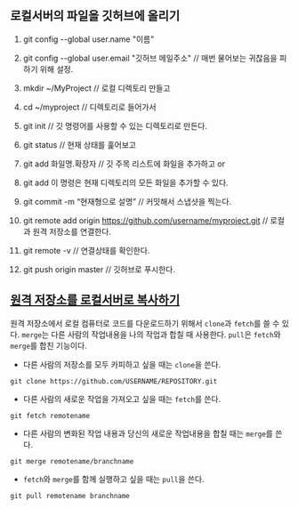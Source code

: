 ## 로컬서버의 파일을 깃허브에 올리기

1. git config --global user.name "이름"
2. git config --global user.email "깃허브 메일주소" // 매번 물어보는 귀찮음을 피하기 위해 설정.

3. mkdir ~/MyProject   // 로컬 디렉토리 만들고
4. cd ~/myproject      // 디렉토리로 들어가서
5. git init            // 깃 명령어를 사용할 수 있는 디렉토리로 만든다.
6. git status          // 현재 상태를 훑어보고
7. git add 화일명.확장자  // 깃 주목 리스트에 화일을 추가하고 or
8. git add 이 명령은 현재 디렉토리의 모든 화일을 추가할 수 있다.
9. git commit -m “현재형으로 설명” // 커밋해서 스냅샷을 찍는다.

10. git remote add origin https://github.com/username/myproject.git // 로컬과 원격 저장소를 연결한다.
11. git remote -v // 연결상태를 확인한다.
12. git push origin master // 깃허브로 푸시한다.

## [원격 저장소를 로컬서버로 복사하기](https://help.github.com/articles/fetching-a-remote/)

원격 저장소에서 로컬 컴퓨터로 코드를 다운로드하기 위해서 `clone`과 `fetch`를 쓸 수 있다. `merge`는 다른 사람의 작업내용을 나의 작업과 합칠 때 사용한다. `pull`은 `fetch`와 `merge`를 합친 기능이다.

- 다른 사람의 저장소를 모두 카피하고 싶을 때는 `clone`을 쓴다.
 
 `git clone https://github.com/USERNAME/REPOSITORY.git`

- 다른 사람의 새로운 작업을 가져오고 싶을 때는 `fetch`를 쓴다.

 `git fetch remotename`

- 다른 사람의 변화된 작업 내용과 당신의 새로운 작업내용을 합칠 때는  `merge`를 쓴다.

 `git merge remotename/branchname`

- `fetch`와 `merge`를 함께 실행하고 싶을 때는 `pull`을 쓴다.

 `git pull remotename branchname`



















